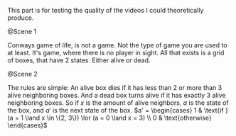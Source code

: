 This part is for testing the quality of the videos I could theoretically produce.

@Scene 1

Conways game of life, is not a game. Not the type of game you are used to at least. It's game, where there is no player in sight. All that exists is a grid of boxes, that have 2 states. Either alive or dead.

@Scene 2

The rules are simple:
An alive box dies if it has less than 2 or more than 3 alive neighboring boxes.
And a dead box turns alive if it has exactly 3 alive neighboring boxes.
So if $x$ is the amount of alive neighbors, $a$ is the state of the box, and $a'$ is the next state of the box.
$a' = \begin{cases} 1 & \text{if } (a = 1 \land x \in \{2, 3\}) \lor (a = 0 \land x = 3) \\ 0 & \text{otherwise} \end{cases}$
